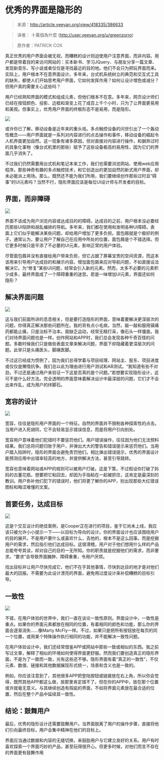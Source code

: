 # 优秀的界面是隐形的

> 来源：http://article.yeeyan.org/view/418335/386633

> 译者： 十萬個為什麼 (http://user.yeeyan.org/u/greenzorro)

> 原作者：PATRICK COX

真正优秀的用户界面会被无视，而糟糕的设计则迫使用户注意界面，而非内容。用户都是带着目的来访问网站的：买本新书、学习JQuery、与朋友分享一篇文章、发现新音乐、写小说或者仅仅是寻找最近的目的地。他们不会只为把玩界面而来。实际上，用户根本不在意界面设计。多年来，台式机系统树立的典范和交互式工具的缺失，都使人们开始思考用户界面，它如何发挥作用？如何让设计增色或减分？但用户真的需要关心这些吗？

用户已经熟知界面的模式和组成元素，但他们根本不在意。多年来，网页设计师们已经在按钮颜色、投影、边框和渐变上花了成百上千个小时，只为了让界面更易用和美观。但事实上，优秀用户界面的终极形态不是易用，而是隐形。

![](01.jpg)

或许你已了解，移动设备是近年来的重头戏。多点触控设备的问世引出了一个轰动性概念——用户界面就是一系列对内容进行的点击操作和事件，移动设备的崛起令人机界面更加自然。这一现象有诸多原因，但对直接对内容进行操作，和摒弃过时的具象化事物（像台式机里的那些）赋予了这些设备极高的易用性，因为它们的界面几乎消失了。

不过我们仍然需要用台式机和笔记本来工作，我们也需要浏览网站、使用web应用程序。那些神奇有趣的多点触控技术，和它创造出的更加自然的新式用户界面，却未必能派上用场。那么，既然还不能为我们所用，我们要继续创作那些过时且“碍事”的UI元素吗？当然不行，隐形界面应该是每位UI设计师与开发者的目标。

## 界面，而非障碍

![](02.jpg)

界面不该成为用户浏览内容或达成目的的障碍。达成目的之前，用户根本没必要经历那些UI陷阱和胡乱编排的导航。多年来，我们都在使用和发明各种UI障碍。表面上它们似乎能解决某些问题，却给用户增加了更多负担。面包屑就是个极好的例子。通常认为，要让用户了解自己在应用中所处的位置，面包屑是个不错选择。但它更多时候只是平添了不必要的UI元素，影响正常的用户体验。

尽管面包屑并没有直接给用户带来负担，但它占据了屏幕宝贵的空间资源，而这本该用来引导用户达成目的和展示内容。增加面包屑来应对导航问题，不如直接设法解决它。为“修复”某些UI问题，经常会引入新的元素。然而，太多不必要的元素积少成多，最终界面成了一个障碍重重的迷宫。若是一味增加UI元素，界面还如何隐形？

## 解决界面问题

![](03.jpg)

这与我们前面所讲的息息相关，但是要打造隐形的界面，意味着要解决更深层次的问题，你得真正解决那些问题所在。我的背有点小毛病，当然，敲一敲和服用镇痛药都能止痛，只是治标不治本。我缺乏运动，经常无精打采，像石头一样僵直。我们对待界面问题也是一样。创作网站和APP时，我们总会发现各种千奇百怪的问题。多数时候我们只是做些表面文章来解决问题，界面下却隐藏着更深层次的问题。此举只是头痛医头，脚痛医脚。

不过这已经成为惯例了，因为我们总得学着与项目经理、网站主、股东、项目进度或仅仅是懒惰抗争。我们总以此为理由进行用户测试和AB测试。“我知道有些不对劲，不过还是通过用户来验证一下这是否真的是个问题。”若想要实现隐形设计，这可不是什么好方法。完全透明的界面意味着解决设计中最深层的问题，它们才不会出来作乱，成为用户的绊脚石。

## 宽容的设计

![](04.jpg)

宽容，往往是隐形用户界面的一个特征。自然的界面并不限制各种探索性的点击。当用户进入死胡同，它不会轻易显示错误信息，而是将用户引向别处。

宽容用户意味着他们犯错时不要惩罚他们。用户错误操作，往往因为他们无法预料结果。我们总将问题归咎于用户，并弹出大大的警告和错误提示来惩罚他们。当用户踏入陷阱时，隐形的界面会避免责罚他们。相比弹出错误提示，优秀的界面设计能预测应用中出错率较高的地方，并提供解决方法，甚至引导跳转。

宽容也意味着网站或APP的规则可以被用户打破。这是下策，不过假设你打破了妈妈的古董花瓶，想要把它粘回去，却因为手指粘在一起被抓住，这肯定是最深刻的教训。用户弥补他们犯下的错误时，他们将更了解你的APP，别出现那些大红错误图标和晦涩难懂的文案。

## 首要任务，达成目标

![](05.jpg)

这是个交互设计的绝佳案例，是Cooper正在进行的项目，鉴于它尚未上线，我应该只被允许小小提示一下——以目标为导向的设计。你的界面设计也应该围绕用户的目的展开。不是用户要什么或喜欢什么，去他的，根本不是这么回事。而是挖掘用户的需求，然后指引他们达成目标。这很滑稽，用户对于他们想用什么样的产品总能夸夸其谈，却对自己的目的一无所知。你的职责就是挖掘他们的需求，而非要求。“要求”会导致界面臃肿、障碍重重，令用户厌烦。

找出目标并让用户尽快完成它，他们不在乎其他事情，尽快到达目的地才是对他们最大的回报。不需要为此设计漂亮的界面，避免用过度设计来补偿糟糕的目标引导。

## 一致性

![](06.jpg)

不错，在用户体验的世界中，我们一直在谈论一致性原则。界面设计中，一致性是重点。如果你的界面元素都放在相同的位置，有着相同的颜色和功能，那么你的界面会逐渐消失……像Marty McFly一样。不过，如果只是把所有按钮放在每页的同一个位置，或用某个特殊操作执行相同的功能，并不能解决一致性问题。

在用户体验设计中，我们还经常借鉴APP或网站中那些一致或相似的东西。我之前写过文章，解释了相似的环境如何使得界面更舒服。然而我们要创造真正的隐形界面，不是为了一致而一致，光有这些还不够。隐形界面有着“真正的一致性”，不仅元素、数值、链接和其他数据展现形式统一，场景和含义也是一致的。

例如，你应该注意到了，其他很多APP把登陆按钮或链接放在右上角，所以你会觉得，既然其他APP都这么做，放那里肯定错不了。但在你的APP中，放在那个位置或许就毫无意义。与其继续创造有瑕疵的界面，不如将界面元素放在最合适的位置，然后在整个产品中延续其一致性。

## 结论：鼓舞用户

最后，优秀的隐形设计还需要鼓舞用户。当界面脱离了用户的操作步骤，直接将他们引向最终目标，用户会集中精神在他们的目标上。

界面应当通过数据和内容的无缝切换，来鼓励用户与它建立良好的关系。用户有时喜欢探索一个界面巧妙的产品，甚至玩得很开心。但更多时候，对他们而言不存在的界面更有鼓舞作用
